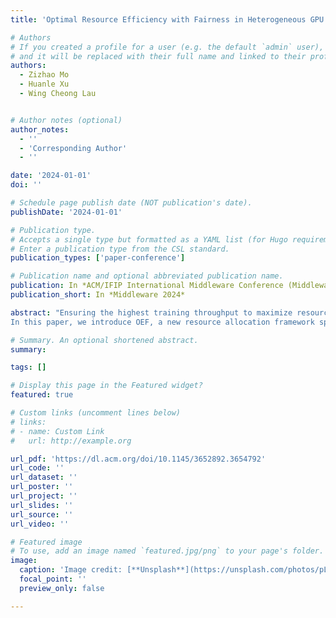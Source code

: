 ```yaml
---
title: 'Optimal Resource Efficiency with Fairness in Heterogeneous GPU Clusters'

# Authors
# If you created a profile for a user (e.g. the default `admin` user), write the username (folder name) here
# and it will be replaced with their full name and linked to their profile.
authors:
  - Zizhao Mo
  - Huanle Xu
  - Wing Cheong Lau


# Author notes (optional)
author_notes:
  - ''
  - 'Corresponding Author'
  - ''

date: '2024-01-01'
doi: ''

# Schedule page publish date (NOT publication's date).
publishDate: '2024-01-01'

# Publication type.
# Accepts a single type but formatted as a YAML list (for Hugo requirements).
# Enter a publication type from the CSL standard.
publication_types: ['paper-conference']

# Publication name and optional abbreviated publication name.
publication: In *ACM/IFIP International Middleware Conference (Middleware) 2024*
publication_short: In *Middleware 2024*

abstract: "Ensuring the highest training throughput to maximize resource efficiency, while maintaining fairness among users, is critical for deep learning (DL) training in heterogeneous GPU clusters. However, current DL schedulers provide only limited fairness properties and suboptimal training throughput, impeding tenants from effectively leveraging heterogeneous resources. The underlying design challenge stems from inherent conflicts between efficiency and fairness properties.
In this paper, we introduce OEF, a new resource allocation framework specifically developed for achieving optimal resource efficiency and ensuring diverse fairness properties in heterogeneous GPU clusters. By integrating resource efficiency and fairness within a global optimization framework, OEF is capable of providing users with maximized overall efficiency, as well as various guarantees of fairness, in both cooperative and non-cooperative environments. We have implemented OEF in a cluster resource manager and conducted large-scale experiments, showing that OEF can improve the overall training throughput by up to 32% while improving fairness compared to state-of-the-art heterogeneity-aware schedulers."

# Summary. An optional shortened abstract.
summary: 

tags: []

# Display this page in the Featured widget?
featured: true

# Custom links (uncomment lines below)
# links:
# - name: Custom Link
#   url: http://example.org

url_pdf: 'https://dl.acm.org/doi/10.1145/3652892.3654792'
url_code: ''
url_dataset: ''
url_poster: ''
url_project: ''
url_slides: ''
url_source: ''
url_video: ''

# Featured image
# To use, add an image named `featured.jpg/png` to your page's folder.
image:
  caption: 'Image credit: [**Unsplash**](https://unsplash.com/photos/pLCdAaMFLTE)'
  focal_point: ''
  preview_only: false

---
```



